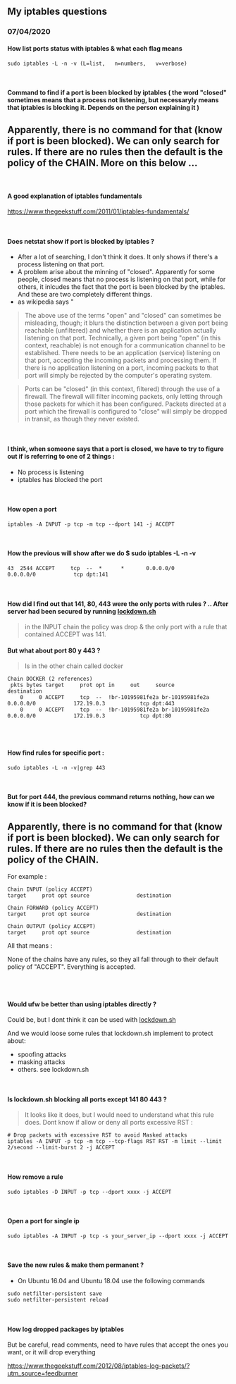 

## My iptables questions  

### 07/04/2020
  
#### How list ports status with iptables & what each flag means

```
sudo iptables -L -n -v (L=list,   n=numbers,   v=verbose)
```

<br>

#### Command to find if a port is been blocked by iptables ( the word "closed" sometimes means that a process not listening, but necessaryly means that iptables is blocking it. Depends on the person explaining it )  
## Apparently, there is no command for that (know if port is been blocked). We can only search for rules. If there are no rules then the default is the policy of the CHAIN. More on this below ...  

<br>

#### A good explanation of iptables fundamentals  
https://www.thegeekstuff.com/2011/01/iptables-fundamentals/

<br>

#### Does netstat show if port is blocked by iptables ?

* After a lot of searching, I don't think it does. It only shows if there's a process listening on that port.
* A problem arise about the minning of "closed". Apparently for some people, closed means that no process is listening on that port, while for others, it inlcudes the fact that the port is been blocked by the iptables. And these are two completely different things.
* as wikipedia says "

> The above use of the terms "open" and "closed" can sometimes be misleading, though; it blurs the distinction between a given port being reachable (unfiltered) and whether there is an application actually listening on that port. Technically, a given port being "open" (in this context, reachable) is not enough for a communication channel to be established. There needs to be an application (service) listening on that port, accepting the incoming packets and processing them. If there is no application listening on a port, incoming packets to that port will simply be rejected by the computer's operating system.

> Ports can be "closed" (in this context, filtered) through the use of a firewall. The firewall will filter incoming packets, only letting through those packets for which it has been configured. Packets directed at a port which the firewall is configured to "close" will simply be dropped in transit, as though they never existed.

<br>

#### I think, when someone says that a port is closed, we have to try to figure out if is referring to one of 2 things :
* No process is listening
* iptables has blocked the port

<br>

#### How open a port

```
iptables -A INPUT -p tcp -m tcp --dport 141 -j ACCEPT
```

<br>

#### How the previous will show after we do $ sudo iptables -L -n -v

```
43  2544 ACCEPT     tcp  --  *      *       0.0.0.0/0            0.0.0.0/0            tcp dpt:141
```

<br>

#### How did I find out that 141, 80, 443 were the only ports with rules ? .. After server had been secured by running  [lockdown.sh](https://github.com/rrhg/lockdown.sh)

> in the INPUT chain the policy was drop & the only port with a rule that contained ACCEPT was 141.

#### But what about port 80 y 443 ?

> Is in the other chain called docker

```
Chain DOCKER (2 references)
 pkts bytes target     prot opt in     out     source               destination         
    0     0 ACCEPT     tcp  --  !br-10195981fe2a br-10195981fe2a  0.0.0.0/0            172.19.0.3           tcp dpt:443
    0     0 ACCEPT     tcp  --  !br-10195981fe2a br-10195981fe2a  0.0.0.0/0            172.19.0.3           tcp dpt:80
```

<br>
<br>

#### How find rules for specific port :

```
sudo iptables -L -n -v|grep 443
```

<br>

#### But for port 444, the previous command returns nothing, how can we know if it is been blocked?

## Apparently, there is no command for that (know if port is been blocked). We can only search for rules. If there are no rules then the default is the policy of the CHAIN.  
For example :

```
Chain INPUT (policy ACCEPT)
target     prot opt source               destination

Chain FORWARD (policy ACCEPT)
target     prot opt source               destination

Chain OUTPUT (policy ACCEPT)
target     prot opt source               destination 
```

All that means : 

None of the chains have any rules, so they all fall through to their default policy of "ACCEPT". Everything is accepted.

<br>
<br>

#### Would ufw be better than using iptables directly ?

Could be, but I dont think it can be used with [lockdown.sh](https://github.com/rrhg/lockdown.sh)

And we would loose some rules that lockdown.sh implement to protect about:
  - spoofing attacks
  - masking attacks
  - others. see lockdown.sh

<br>

#### Is lockdown.sh blocking all ports except 141 80 443 ?

> It looks like it does, but I would need to understand what this rule does. Dont know if allow or deny all ports excessive RST :

```
# Drop packets with excessive RST to avoid Masked attacks
iptables -A INPUT -p tcp -m tcp --tcp-flags RST RST -m limit --limit 2/second --limit-burst 2 -j ACCEPT
```

<br>

#### How remove a rule

```
sudo iptables -D INPUT -p tcp --dport xxxx -j ACCEPT
```

<br>

#### Open a port for single ip

```
sudo iptables -A INPUT -p tcp -s your_server_ip --dport xxxx -j ACCEPT
```

<br>

#### Save the new rules & make them permanent ?
* On Ubuntu 16.04 and Ubuntu 18.04 use the following commands

```
sudo netfilter-persistent save
sudo netfilter-persistent reload
```

<br>

#### How log dropped packages by iptables  
But be careful, read comments, need to have rules that accept the ones you want, or it will drop everything 

https://www.thegeekstuff.com/2012/08/iptables-log-packets/?utm_source=feedburner  

<br>
